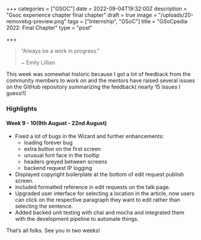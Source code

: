 +++
categories = ["GSOC"]
date = 2022-09-04T19:32:00Z
description = "Gsoc experience chapter final chapter"
draft = true
image = "/uploads/20-removebg-preview.png"
tags = ["Internship", "GSoC"]
title = "GSoCpedia 2022: Final Chapter"
type = "post"

+++
> “Always be a work in progress.”
>
> \~ Emily Lillian

This week was somewhat historic because I got a lot of feedback from the community members to work on and the mentors have raised several issues on the GitHub repository summarizing the feedback( nearly 15 issues I guess!!)

### Highlights

#### Week 9 - 10(9th August - 22nd August)

* Fixed a lot of bugs in the Wizard and further enhancements:
  * loading forever bug
  * extra button on the first screen
  * unusual font face in the tooltip
  * headers greyed between screens
  * backend request IP logging
* Displayed copyright boilerplate at the bottom of edit request publish screen.
* Included formatted reference in edit requests on the talk page.
* Upgraded user interface for selecting a location in the article, now users can click on the respective paragraph they want to edit rather than selecting the sentence.
* Added backed unit testing with chai and mocha and integrated them with the development pipeline to automate things.

That’s all folks. See you in two weeks!